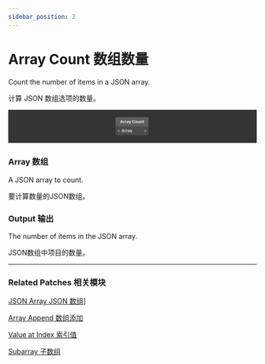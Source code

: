 ```yaml
---
sidebar_position: 2
---
```


# Array Count 数组数量

Count the number of items in a JSON array.

计算 JSON 数组选项的数量。

![Image](./../../static/img/docs/Data/array-count.png)

### Array 数组

A JSON array to count.

要计算数量的JSON数组。

### Output 输出

The number of items in the JSON array.

JSON数组中项目的数量。

------

### Related Patches 相关模块

[JSON Array JSON 数组](./JSON%20Array)]

[Array Append 数组添加](./Array%20Append)

[Value at Index 索引值](./Value%20at%20Index)

[Subarray 子数组](./Subarray)
